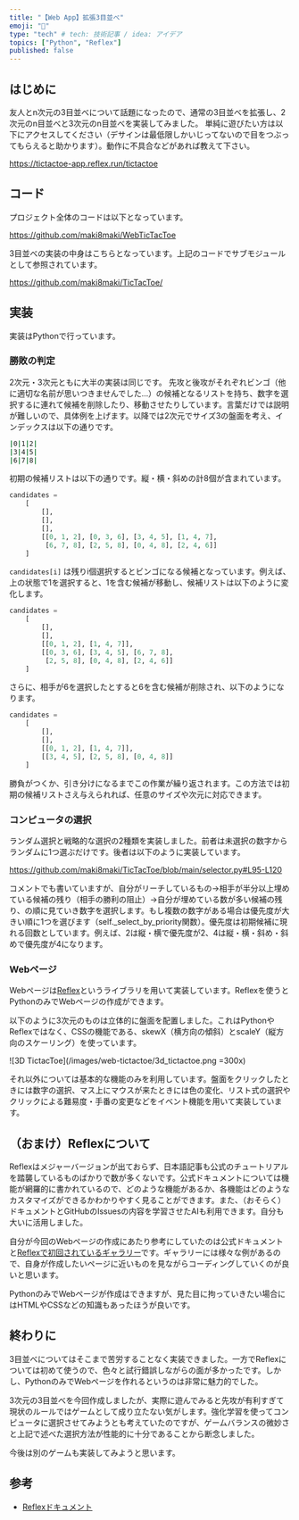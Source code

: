 ```yaml
---
title: "【Web App】拡張3目並べ"
emoji: "💬"
type: "tech" # tech: 技術記事 / idea: アイデア
topics: ["Python", "Reflex"]
published: false
---
```


## はじめに

友人とn次元の3目並べについて話題になったので、通常の3目並べを拡張し、2次元のn目並べと3次元のn目並べを実装してみました。
単純に遊びたい方は以下にアクセスしてください（デサインは最低限しかいじってないので目をつぶってもらえると助かります）。動作に不具合などがあれば教えて下さい。

https://tictactoe-app.reflex.run/tictactoe

## コード

プロジェクト全体のコードは以下となっています。

https://github.com/maki8maki/WebTicTacToe

3目並べの実装の中身はこちらとなっています。上記のコードでサブモジュールとして参照されています。

https://github.com/maki8maki/TicTacToe/

## 実装

実装はPythonで行っています。

### 勝敗の判定

2次元・3次元ともに大半の実装は同じです。
先攻と後攻がそれぞれビンゴ（他に適切な名前が思いつきませんでした...）の候補となるリストを持ち、数字を選択するに連れて候補を削除したり、移動させたりしています。言葉だけでは説明が難しいので、具体例を上げます。以降では2次元でサイズ3の盤面を考え、インデックスは以下の通りです。

```bash
|0|1|2|
|3|4|5|
|6|7|8|
```

初期の候補リストは以下の通りです。縦・横・斜めの計8個が含まれています。

```python
candidates =
    [
        [],
        [],
        [],
        [[0, 1, 2], [0, 3, 6], [3, 4, 5], [1, 4, 7],
         [6, 7, 8], [2, 5, 8], [0, 4, 8], [2, 4, 6]]
    ]
```

`candidates[i]` は残りi個選択するとビンゴになる候補となっています。例えば、上の状態で1を選択すると、1を含む候補が移動し、候補リストは以下のように変化します。

```python
candidates =
    [
        [],
        [],
        [[0, 1, 2], [1, 4, 7]],
        [[0, 3, 6], [3, 4, 5], [6, 7, 8],
         [2, 5, 8], [0, 4, 8], [2, 4, 6]]
    ]
```

さらに、相手が6を選択したとすると6を含む候補が削除され、以下のようになります。

```python
candidates =
    [
        [],
        [],
        [[0, 1, 2], [1, 4, 7]],
        [[3, 4, 5], [2, 5, 8], [0, 4, 8]]
    ]
```

勝負がつくか、引き分けになるまでこの作業が繰り返されます。この方法では初期の候補リストさえ与えられれば、任意のサイズや次元に対応できます。

### コンピュータの選択

ランダム選択と戦略的な選択の2種類を実装しました。前者は未選択の数字からランダムに1つ選ぶだけです。後者は以下のように実装しています。

https://github.com/maki8maki/TicTacToe/blob/main/selector.py#L95-L120

コメントでも書いていますが、自分がリーチしているもの→相手が半分以上埋めている候補の残り（相手の勝利の阻止）→自分が埋めている数が多い候補の残り、の順に見ていき数字を選択します。もし複数の数字がある場合は優先度が大きい順に1つを選びます（self._select_by_priority関数）。優先度は初期候補に現れる回数としています。例えば、2は縦・横で優先度が2、4は縦・横・斜め・斜めで優先度が4になります。

### Webページ

Webページは[Reflex](https://reflex.dev/)というライブラリを用いて実装しています。Reflexを使うとPythonのみでWebページの作成ができます。

以下のように3次元のものは立体的に盤面を配置しました。これはPythonやReflexではなく、CSSの機能である、skewX（横方向の傾斜）とscaleY（縦方向のスケーリング）を使っています。

![3D TictacToe](/images/web-tictactoe/3d_tictactoe.png =300x)

それ以外については基本的な機能のみを利用しています。盤面をクリックしたときには数字の選択、マス上にマウスが来たときには色の変化、リスト式の選択やクリックによる難易度・手番の変更などをイベント機能を用いて実装しています。

## （おまけ）Reflexについて

Reflexはメジャーバージョンが出ておらず、日本語記事も公式のチュートリアルを踏襲しているものばかりで数が多くないです。公式ドキュメントについては機能が網羅的に書かれているので、どのような機能があるか、各機能はどのようなカスタマイズができるかわかりやすく見ることができます。また、（おそらく）ドキュメントとGitHubのIssuesの内容を学習させたAIも利用できます。自分も大いに活用しました。

自分が今回のWebページの作成にあたり参考にしていたのは公式ドキュメントと[Reflexで初回されているギャラリー](https://reflex.dev/gallery/)です。ギャラリーには様々な例があるので、自身が作成したいページに近いものを見ながらコーディングしていくのが良いと思います。

PythonのみでWebページが作成はできますが、見た目に拘っていきたい場合にはHTMLやCSSなどの知識もあったほうが良いです。

## 終わりに

3目並べについてはそこまで苦労することなく実装できました。一方でReflexについては初めて使うので、色々と試行錯誤しながらの面が多かったです。しかし、PythonのみでWebページを作れるというのは非常に魅力的でした。

3次元の3目並べを今回作成しましたが、実際に遊んでみると先攻が有利すぎて現状のルールではゲームとして成り立たない気がします。強化学習を使ってコンピュータに選択させてみようとも考えていたのですが、ゲームバランスの微妙さと上記で述べた選択方法が性能的に十分であることから断念しました。

今後は別のゲームも実装してみようと思います。

## 参考

- [Reflexドキュメント](https://reflex.dev/)
